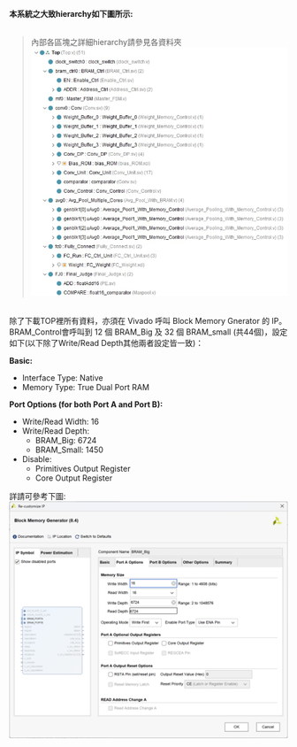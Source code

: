 **本系統之大致hierarchy如下圖所示:**</br>
</br>
>內部各區塊之詳細hierarchy請參見各資料夾</br>
![image](https://github.com/AI-Hardware-Acceleration-System/Human-on-Railway-Detection-Using-Real-time-Edge-Computing-Deep-Learning-Hardware-Acceleration-System/blob/main/CNN_Software/image/system_hireachy.jpg)</br>

</br>
除了下載TOP裡所有資料，亦須在 Vivado 呼叫 Block Memory Gnerator 的 IP。<br/>
BRAM_Control會呼叫到 12 個 BRAM_Big 及 32 個 BRAM_small (共44個)，設定如下(以下除了Write/Read Depth其他兩者設定皆一致)：<br/>

**Basic:**  
- Interface Type: Native  
- Memory Type: True Dual Port RAM  

**Port Options (for both Port A and Port B):**  
- Write/Read Width: 16  
- Write/Read Depth:  
  - BRAM_Big: 6724  
  - BRAM_Small: 1450  
- Disable:
  - Primitives Output Register  
  - Core Output Register


詳請可參考下圖:</br>
![image](https://github.com/AI-Hardware-Acceleration-System/Human-on-Railway-Detection-Using-Real-time-Edge-Computing-Deep-Learning-Hardware-Acceleration-System/blob/main/TOP/BRAM_%20Settings.png)
